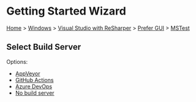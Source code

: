 <!--
GENERATED FILE - DO NOT EDIT
This file was generated by [MarkdownSnippets](https://github.com/SimonCropp/MarkdownSnippets).
Source File: /docs/mdsource/wiz/Windows_VisualStudioWithReSharper_Gui_MSTest.source.md
To change this file edit the source file and then run MarkdownSnippets.
-->

# Getting Started Wizard

[Home](/docs/wiz/readme.md) > [Windows](Windows.md) > [Visual Studio with ReSharper](Windows_VisualStudioWithReSharper.md) > [Prefer GUI](Windows_VisualStudioWithReSharper_Gui.md) > [MSTest](Windows_VisualStudioWithReSharper_Gui_MSTest.md)

## Select Build Server

Options:
 * [AppVeyor](Windows_VisualStudioWithReSharper_Gui_MSTest_AppVeyor.md)
 * [GitHub Actions](Windows_VisualStudioWithReSharper_Gui_MSTest_GitHubActions.md)
 * [Azure DevOps](Windows_VisualStudioWithReSharper_Gui_MSTest_AzureDevOps.md)
 * [No build server](Windows_VisualStudioWithReSharper_Gui_MSTest_None.md)
